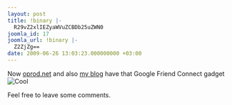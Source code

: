 ```yaml
---
layout: post
title: !binary |-
  R29vZ2xlIEZyaWVuZCBDb25uZWN0
joomla_id: 17
joomla_url: !binary |-
  Z2ZjZg==
date: 2009-06-26 13:03:23.000000000 +03:00
---
```

<p>Now <a href="/">oprod.net</a> and also <a href="http://blog.oprod.net" target="_blank">my blog</a> have that Google Friend Connect gadget <img src="plugins/editors/tinymce/jscripts/tiny_mce/plugins/emotions/images/smiley-cool.gif" border="0" alt="Cool" title="Cool" /></p><p>Feel free to leave some comments. </p>
